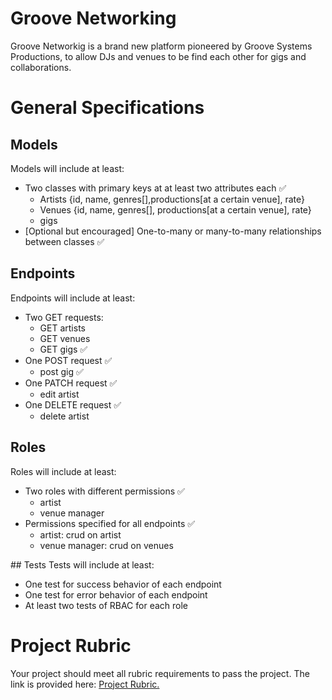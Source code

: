 # Groove Networking 
Groove Networkig is a brand new platform pioneered by Groove Systems Productions, to allow DJs and venues to be find each other for gigs and collaborations. 

# General Specifications
## Models 
Models will include at least:
- Two classes with primary keys at at least two attributes each ✅
    - Artists {id, name, genres[],productions[at a certain venue], rate} 
    - Venues {id, name, genres[], productions[at a certain venue], rate} 
    - gigs 
- [Optional but encouraged] One-to-many or many-to-many relationships between classes ✅

## Endpoints
Endpoints will include at least:
- Two GET requests:
    - GET artists 
    - GET venues
    - GET gigs ✅
- One POST request ✅
    - post gig ✅
- One PATCH request ✅
    - edit artist
- One DELETE request ✅
    - delete artist

## Roles
Roles will include at least:
- Two roles with different permissions ✅
    - artist
    - venue manager
- Permissions specified for all endpoints ✅
    - artist: crud on artist
    - venue manager: crud on venues 


## Tests
Tests will include at least:
- One test for success behavior of each endpoint
- One test for error behavior of each endpoint
- At least two tests of RBAC for each role

# Project Rubric
Your project should meet all rubric requirements to pass the project. The link is provided here: [Project Rubric.](https://review.udacity.com/#!/rubrics/5091/view)